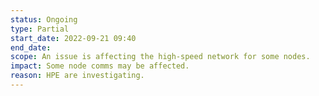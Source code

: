 ```yaml
---
status: Ongoing
type: Partial
start_date: 2022-09-21 09:40
end_date: 
scope: An issue is affecting the high-speed network for some nodes.
impact: Some node comms may be affected.
reason: HPE are investigating.
---
```


